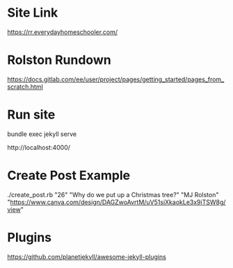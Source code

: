 # Site Link
https://rr.everydayhomeschooler.com/

# Rolston Rundown
https://docs.gitlab.com/ee/user/project/pages/getting_started/pages_from_scratch.html


# Run site
bundle exec jekyll serve

http://localhost:4000/

# Create Post Example
./create_post.rb "26" "Why do we put up a Christmas tree?" "MJ Rolston" "https://www.canva.com/design/DAGZwoAvrtM/uV51siXkaokLe3x9iTSW8g/view"

# Plugins
https://github.com/planetjekyll/awesome-jekyll-plugins